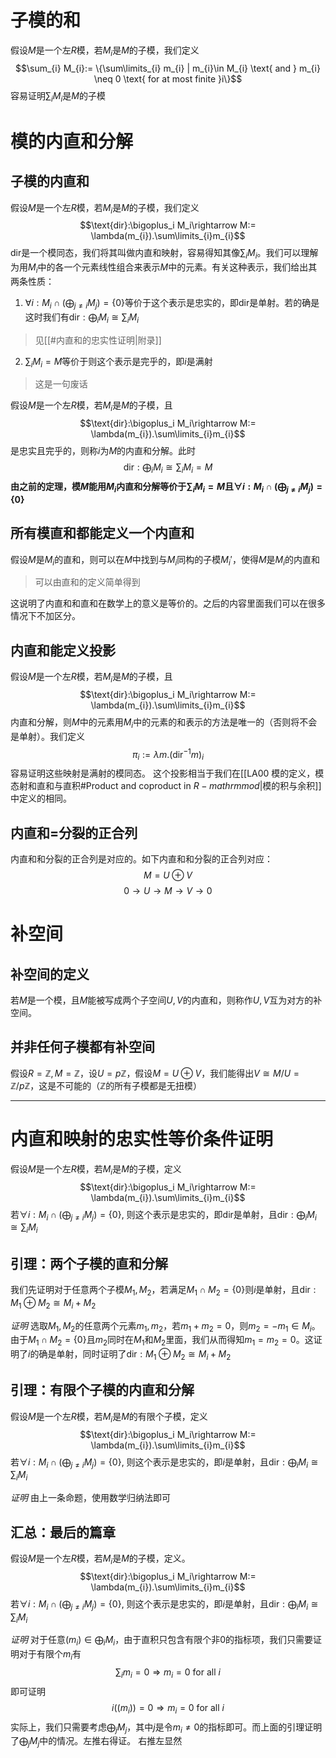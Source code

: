 # 子模的和
假设$M$是一个左$R$模，若$M_{i}$是$M$的子模，我们定义$$\sum_{i} M_{i}:= \{\sum\limits_{i} m_{i} | m_{i}\in M_{i} \text{ and } m_{i} \neq 0 \text{ for at most finite }i\}$$
容易证明$\sum_{i} M_{i}$是$M$的子模




# 模的内直和分解

## 子模的内直和
假设$M$是一个左$R$模，若$M_{i}$是$M$的子模，我们定义$$\text{dir}:\bigoplus_i M_i\rightarrow M:= \lambda(m_{i}).\sum\limits_{i}m_{i}$$$\text{dir}$是一个模同态，我们将其叫做内直和映射，容易得知其像$\sum_{i} M_{i}$。我们可以理解为用$M_i$中的各一个元素线性组合来表示$M$中的元素。有关这种表示，我们给出其两条性质：
1. $\forall i :M_{i}\cap (\bigoplus_{j \neq i} M_{j}) = \{0\}$等价于这个表示是忠实的，即$\text{dir}$是单射。若的确是这时我们有$\text{dir}:\bigoplus_i M_{i} \cong \sum_{i} M_{i}$
>见[[#内直和的忠实性证明|附录]]
2. $\sum_{i} M_{i} =M$等价于则这个表示是完乎的，即$i$是满射
>这是一句废话

假设$M$是一个左$R$模，若$M_{i}$是$M$的子模，且$$\text{dir}:\bigoplus_i M_i\rightarrow M:= \lambda(m_{i}).\sum\limits_{i}m_{i}$$是忠实且完乎的，则称$i$为$M$的内直和分解。此时$$\text{dir}:\bigoplus_i M_{i} \cong \sum_{i} M_{i}= M$$
**由之前的定理，模$M$能用$M_{i}$内直和分解等价于$\sum_{i} M_{i} =M$且$\forall i :M_{i}\cap (\bigoplus_{j \neq i} M_{j}) = \{0\}$**

## 所有模直和都能定义一个内直和
假设$M$是$M_{i}$的直和，则可以在$M$中找到与$M_{i}$同构的子模$M_{i}'$，使得$M$是$M_{i}$的内直和
>可以由直和的定义简单得到

这说明了内直和和直和在数学上的意义是等价的。之后的内容里面我们可以在很多情况下不加区分。

## 内直和能定义投影
假设$M$是一个左$R$模，若$M_{i}$是$M$的子模，且$$\text{dir}:\bigoplus_i M_i\rightarrow M:= \lambda(m_{i}).\sum\limits_{i}m_{i}$$内直和分解，则$M$中的元素用$M_{i}$中的元素的和表示的方法是唯一的（否则将不会是单射）。我们定义$$\pi_{i}:=\lambda m.(\text{dir}^{-1}m)_{i}$$
容易证明这些映射是满射的模同态。
这个投影相当于我们在[[LA00 模的定义，模态射和直和与直积#Product and coproduct in $R- mathrm{mod}$|模的积与余积]]中定义的相同。

## 内直和=分裂的正合列

内直和和分裂的正合列是对应的。如下内直和和分裂的正合列对应：
$$M= U\oplus V$$
$$0\rightarrow U \rightarrow M \rightarrow V \rightarrow 0$$
# 补空间

## 补空间的定义
若$M$是一个模，且$M$能被写成两个子空间$U,V$的内直和，则称作$U,V$互为对方的补空间。

## 并非任何子模都有补空间
假设$R = \mathbb Z,M = \mathbb Z$，设$U = p\mathbb Z$，假设$M = U \oplus V$，我们能得出$V \cong M/U = \mathbb Z/p\mathbb Z$，这是不可能的（$\mathbb Z$的所有子模都是无扭模）
    






---
# 内直和映射的忠实性等价条件证明
假设$M$是一个左$R$模，若$M_{i}$是$M$的子模，定义$$\text{dir}:\bigoplus_i M_i\rightarrow M:= \lambda(m_{i}).\sum\limits_{i}m_{i}$$
若$\forall i :M_{i}\cap (\bigoplus_{j \neq i} M_{j}) = \{0\}$, 则这个表示是忠实的，即$\text{dir}$是单射，且$\text{dir}:\bigoplus_i M_{i} \cong \sum_{i} M_{i}$


## 引理：两个子模的直和分解
我们先证明对于任意两个子模$M_{1},M_{2}$，若满足$M_{1}\cap M_{2} = \{0\}$则$i$是单射，且$\text{dir}: M_{1}\oplus M_{2} \cong M_{i} + M_{2}$


*证明*
选取$M_{1},M_{2}$的任意两个元素$m_{1},m_{2}$，若$m_{1}+m_{2} = 0$，则$m_{2} = -m_{1}\in M_{i}$。由于$M_{1}\cap M_{2} = \{0\}$且$m_2$同时在$M_{1}$和$M_{2}$里面，我们从而得知$m_{1} = m_{2} = 0$。这证明了$i$的确是单射，同时证明了$\text{dir}: M_{1}\oplus M_{2} \cong M_{i} + M_{2}$


## 引理：有限个子模的内直和分解
假设$M$是一个左$R$模，若$M_{i}$是$M$的有限个子模，定义$$\text{dir}:\bigoplus_i M_i\rightarrow M:= \lambda(m_{i}).\sum\limits_{i}m_{i}$$
若$\forall i :M_{i}\cap (\bigoplus_{j \neq i} M_{j}) = \{0\}$, 则这个表示是忠实的，即$i$是单射，且$\text{dir}:\bigoplus_i M_{i} \cong \sum_{i} M_{i}$


*证明*
由上一条命题，使用数学归纳法即可


## 汇总：最后的篇章
假设$M$是一个左$R$模，若$M_{i}$是$M$的子模，定义。$$\text{dir}:\bigoplus_i M_i\rightarrow M:= \lambda(m_{i}).\sum\limits_{i}m_{i}$$
若$\forall i :M_{i}\cap (\bigoplus_{j \neq i} M_{j}) = \{0\}$, 则这个表示是忠实的，即$i$是单射，且$\text{dir}:\bigoplus_i M_{i} \cong \sum_{i} M_{i}$

*证明*
对于任意$(m_{i})\in \bigoplus_i M_i$，由于直积只包含有限个非0的指标项，我们只需要证明对于有限个$m_{i}$有$$\sum_{i}m_{i}=0\Rightarrow m_{i} = 0 \text{ for all } i$$即可证明$$i((m_{i})) = 0\Rightarrow m_{i} = 0 \text{ for all } i$$
实际上，我们只需要考虑$\bigoplus_j M_j$，其中$j$是令$m_{i}\neq 0$的指标即可。而上面的引理证明了$\bigoplus_j M_j$中的情况。左推右得证。
右推左显然




